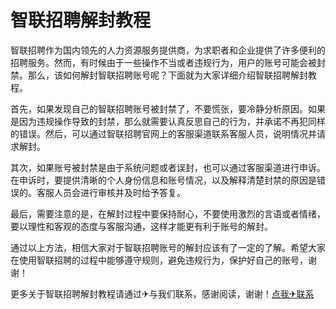 # 智联招聘解封教程

智联招聘作为国内领先的人力资源服务提供商，为求职者和企业提供了许多便利的招聘服务。然而，有时候由于一些操作不当或者违规行为，用户的账号可能会被封禁。那么，该如何解封智联招聘账号呢？下面就为大家详细介绍智联招聘解封教程。

首先，如果发现自己的智联招聘账号被封禁了，不要慌张，要冷静分析原因。如果是因为违规操作导致的封禁，那么就需要认真反思自己的行为，并承诺不再犯同样的错误。然后，可以通过智联招聘官网上的客服渠道联系客服人员，说明情况并请求解封。

其次，如果账号被封禁是由于系统问题或者误封，也可以通过客服渠道进行申诉。在申诉时，要提供清晰的个人身份信息和账号情况，以及解释清楚封禁的原因是错误的。客服人员会进行审核并及时给予答复。

最后，需要注意的是，在解封过程中要保持耐心，不要使用激烈的言语或者情绪，要以理性和客观的态度与客服沟通，这样才能更有利于账号的解封。

通过以上方法，相信大家对于智联招聘账号的解封应该有了一定的了解。希望大家在使用智联招聘的过程中能够遵守规则，避免违规行为，保护好自己的账号，谢谢！

更多关于智联招聘解封教程请通过✈与我们联系，感谢阅读，谢谢！[点我✈联系](https://ss.k02.cc)